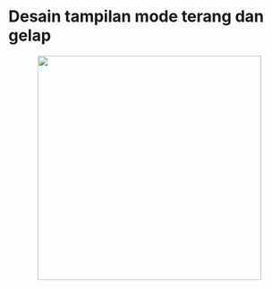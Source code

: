 # Desain tampilan mode terang dan gelap

<div align="center">
    <img src="screencast.gif" width="400px"</img> 
</div>
